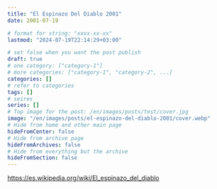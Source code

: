 ```yaml
---
title: "El Espinazo Del Diablo 2001"
date: 2001-07-19

# format for string: "xxxx-xx-xx"
lastmod: "2024-07-19T22:14:29+03:00"

# set false when you want the post publish
draft: true
# one category: ["category-1"]
# more categories: ["category-1", "category-2", ...]
categories: []
# refer to categories
tags: []
# seires
series: []
# Top image for the post: /en/images/posts/test/cover.jpg
image: "/en/images/posts/el-espinazo-del-diablo-2001/cover.webp"
# Hide from home and other main page
hideFromCenter: false
# Hide from archive page
hideFromArchives: false
# Hide from everything but the archive
hideFromSection: false
---
```

https://es.wikipedia.org/wiki/El_espinazo_del_diablo
<!--more-->